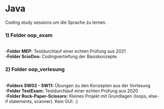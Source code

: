 # Java
<p> Coding study sessions um die Sprache zu lernen. </p>

<h3> 1) Folder oop_exam </h3><br>
   <strong>-Folder MEP:</strong> Testdurchlauf einer echten Prüfung aus 2021<br>
   <strong>-Folder ScioDoo:</strong> Codingvertiefung der Basiskonzepte.<br>

<h3> 2) Folder oop_vorlesung </h3><br>
   <strong>-Folders SW02 - SW11:</strong> Übungen zu den Konzepten aus der Vorlesung<br>
   <strong>-Folder TestExam:</strong> Testdurchlauf einer echten Prüfung aus 2020<br>
   <strong>-Folder Rock-Paper-Scissors:</strong> Kleines Projekt mit Grundlagen (loops, else-if statements, scanner). Kein GUI. :)<br>
   
